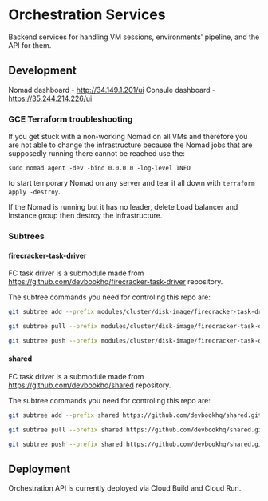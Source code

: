 # Orchestration Services

Backend services for handling VM sessions, environments' pipeline, and the API for them.


## Development
Nomad dashboard - http://34.149.1.201/ui
Consule dashboard - https://35.244.214.226/ui

### GCE Terraform troubleshooting
If you get stuck with a non-working Nomad on all VMs and therefore you are not able to change the infrastructure because the Nomad jobs that are supposedly running there cannot be reached use the:
```
sudo nomad agent -dev -bind 0.0.0.0 -log-level INFO
```

to start temporary Nomad on any server and tear it all down with `terraform apply -destroy`.

If the Nomad is running but it has no leader, delete Load balancer and Instance group then destroy the infrastructure.

### Subtrees

#### firecracker-task-driver
FC task driver is a submodule made from https://github.com/devbookhq/firecracker-task-driver repository.

The subtree commands you need for controling this repo are:
```bash
git subtree add --prefix modules/cluster/disk-image/firecracker-task-driver https://github.com/devbookhq/firecracker-task-driver.git master
```

```bash
git subtree pull --prefix modules/cluster/disk-image/firecracker-task-driver https://github.com/devbookhq/firecracker-task-driver.git master
```

```bash
git subtree push --prefix modules/cluster/disk-image/firecracker-task-driver https://github.com/devbookhq/firecracker-task-driver.git master
```

#### shared
FC task driver is a submodule made from https://github.com/devbookhq/shared repository.

The subtree commands you need for controling this repo are:
```bash
git subtree add --prefix shared https://github.com/devbookhq/shared.git master
```

```bash
git subtree pull --prefix shared https://github.com/devbookhq/shared.git master
```

```bash
git subtree push --prefix shared https://github.com/devbookhq/shared.git master
```

## Deployment

Orchestration API is currently deployed via Cloud Build and Cloud Run.
